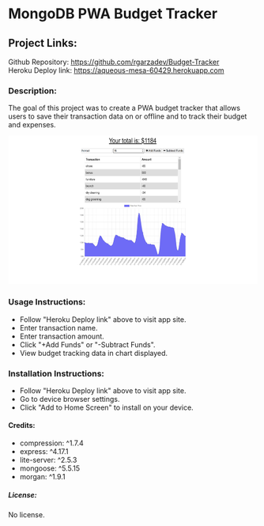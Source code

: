 # MongoDB PWA Budget Tracker

## Project Links:

Github Repository: https://github.com/rgarzadev/Budget-Tracker <br>
Heroku Deploy link: https://aqueous-mesa-60429.herokuapp.com

### Description:

The goal of this project was to create a PWA budget tracker that allows users to save their transaction data on or offline and to track their budget and expenses. 

<img src="https://github.com/rgarzadev/Budget-Tracker/blob/main/public/screens/budget-screen.PNG?raw=true" height="300"><br>

### Usage Instructions: <br>

* Follow "Heroku Deploy link" above to visit app site.
* Enter transaction name.
* Enter transaction amount.
* Click "+Add Funds" or "-Subtract Funds".
* View budget tracking data in chart displayed.

### Installation Instructions:

* Follow "Heroku Deploy link" above to visit app site.
* Go to device browser settings.
* Click "Add to Home Screen" to install on your device.


#### Credits:

* compression: ^1.7.4
* express: ^4.17.1
* lite-server: ^2.5.3
* mongoose: ^5.5.15
* morgan: ^1.9.1

##### License:

No license.

